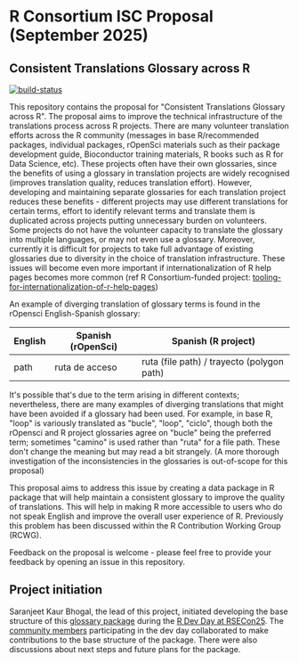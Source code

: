 # R Consortium ISC Proposal (September 2025)

## Consistent Translations Glossary across R

[![build-status](https://github.com/SaranjeetKaur/isc_proposal_translations/actions/workflows/publish-proposal.yaml/badge.svg)](https://github.com/SaranjeetKaur/isc_proposal_translations/actions/workflows/publish-proposal.yaml)

This repository contains the proposal for "Consistent Translations Glossary across R". The proposal aims to improve the technical infrastructure of the translations process across R projects. There are many volunteer translation efforts across the R community (messages in base R/recommended packages, individual packages, rOpenSci materials such as their package development guide, Bioconductor training materials, R books such as R for Data Science, etc). These projects often have their own glossaries, since the benefits of using a glossary in translation projects are widely recognised (improves translation quality, reduces translation effort). However, developing and maintaining separate glossaries for each translation project reduces these benefits - different projects may use different translations for certain terms, effort to identify relevant terms and translate them is duplicated across projects putting unnecessary burden on volunteers. Some projects do not have the volunteer capacity to translate the glossary into multiple languages, or may not even use a glossary. Moreover, currently it is difficult for projects to take full advantage of existing glossaries due to diversity in the choice of translation infrastructure. These issues will become even more important if internationalization of R help pages becomes more common (ref R Consortium-funded project: [tooling-for-internationalization-of-r-help-pages](https://r-consortium.org/all-projects/2023-group-2.html#tooling-for-internationalization-of-r-help-pages))

An example of diverging translation of glossary terms is found in the rOpensci English-Spanish glossary:

| English | Spanish (rOpenSci) | Spanish (R project)                        |
|--------|--------------------|--------------------------------------------|
| path    | ruta de acceso     | ruta (file path) / trayecto (polygon path) |   

It's possible that's due to the term arising in different contexts; nevertheless, there are many examples of diverging translations that might have been avoided if a glossary had been used. For example, in base R, "loop" is variously translated as "bucle", "loop", "ciclo", though both the rOpensci and R project glossaries agree on "bucle" being the preferred term; sometimes "camino" is used rather than "ruta" for a file path. These don't change the meaning but may read a bit strangely. (A more thorough investigation of the inconsistencies in the glossaries is out-of-scope for this proposal)

This proposal aims to address this issue by creating a data package in R package that will help maintain a consistent glossary to improve the quality of translations. This will help in making R more accessible to users who do not speak English and improve the overall user experience of R. Previously this problem has been discussed within the R Contribution Working Group (RCWG).

Feedback on the proposal is welcome - please feel free to provide your feedback by opening an issue in this repository.

## Project initiation

Saranjeet Kaur Bhogal, the lead of this project, initiated developing the base structure of this [glossary package](https://github.com/r-devel/glossary?tab=readme-ov-file) during the [R Dev Day at RSECon25](https://rsecon25.society-rse.org/r-dev-day-rsecon25/). The [community members](https://github.com/r-devel/glossary?tab=readme-ov-file#contributors) participating in the dev day collaborated to make contributions to the base structure of the package. There were also discussions about next steps and future plans for the package.


